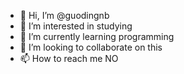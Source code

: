 - 👋 Hi, I’m @guodingnb
- 👀 I’m interested in studying
- 🌱 I’m currently learning programming
- 💞️ I’m looking to collaborate on this
- 📫 How to reach me NO

<!---
guodingnb/guodingnb is a ✨ special ✨ repository because its `README.md` (this file) appears on your GitHub profile.
You can click the Preview link to take a look at your changes.
--->

